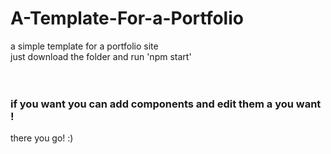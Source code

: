 # A-Template-For-a-Portfolio
a simple template for a portfolio site <br/>
just download the folder and run 'npm start' <br/>
 <br/><br/>

### if you want you can add components and edit them a you want ! <br/>
there you go! :)
